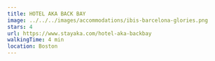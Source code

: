 ```yaml
---
title: HOTEL AKA BACK BAY
image: ../../../images/accommodations/ibis-barcelona-glories.png
stars: 4
url: https://www.stayaka.com/hotel-aka-backbay
walkingTime: 4 min
location: Boston
---
```

